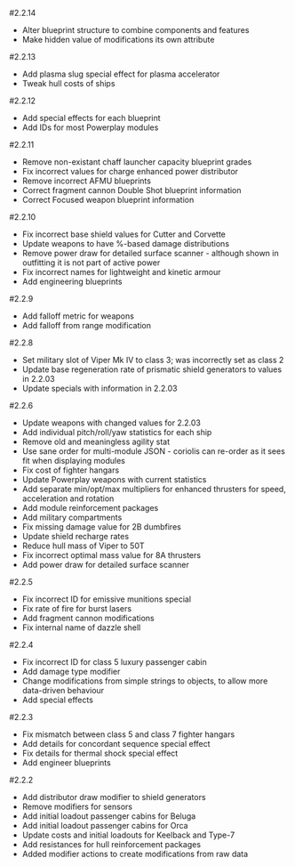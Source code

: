 #2.2.14
  * Alter blueprint structure to combine components and features
  * Make hidden value of modifications its own attribute

#2.2.13
  * Add plasma slug special effect for plasma accelerator
  * Tweak hull costs of ships

#2.2.12
  * Add special effects for each blueprint
  * Add IDs for most Powerplay modules

#2.2.11
  * Remove non-existant chaff launcher capacity blueprint grades
  * Fix incorrect values for charge enhanced power distributor
  * Remove incorrect AFMU blueprints
  * Correct fragment cannon Double Shot blueprint information
  * Correct Focused weapon blueprint information

#2.2.10
  * Fix incorrect base shield values for Cutter and Corvette
  * Update weapons to have %-based damage distributions
  * Remove power draw for detailed surface scanner - although shown in outfitting it is not part of active power
  * Fix incorrect names for lightweight and kinetic armour
  * Add engineering blueprints

#2.2.9
  * Add falloff metric for weapons
  * Add falloff from range modification

#2.2.8
  * Set military slot of Viper Mk IV to class 3; was incorrectly set as class 2
  * Update base regeneration rate of prismatic shield generators to values in 2.2.03
  * Update specials with information in 2.2.03

#2.2.6
  * Update weapons with changed values for 2.2.03
  * Add individual pitch/roll/yaw statistics for each ship
  * Remove old and meaningless agility stat
  * Use sane order for multi-module JSON - coriolis can re-order as it sees fit when displaying modules
  * Fix cost of fighter hangars
  * Update Powerplay weapons with current statistics
  * Add separate min/opt/max multipliers for enhanced thrusters for speed, acceleration and rotation
  * Add module reinforcement packages
  * Add military compartments
  * Fix missing damage value for 2B dumbfires
  * Update shield recharge rates
  * Reduce hull mass of Viper to 50T
  * Fix incorrect optimal mass value for 8A thrusters
  * Add power draw for detailed surface scanner

#2.2.5
  * Fix incorrect ID for emissive munitions special
  * Fix rate of fire for burst lasers
  * Add fragment cannon modifications
  * Fix internal name of dazzle shell

#2.2.4
  * Fix incorrect ID for class 5 luxury passenger cabin
  * Add damage type modifier
  * Change modifications from simple strings to objects, to allow more data-driven behaviour
  * Add special effects

#2.2.3
  * Fix mismatch between class 5 and class 7 fighter hangars
  * Add details for concordant sequence special effect
  * Fix details for thermal shock special effect
  * Add engineer blueprints

#2.2.2
  * Add distributor draw modifier to shield generators
  * Remove modifiers for sensors
  * Add initial loadout passenger cabins for Beluga
  * Add initial loadout passenger cabins for Orca
  * Update costs and initial loadouts for Keelback and Type-7
  * Add resistances for hull reinforcement packages
  * Added modifier actions to create modifications from raw data
